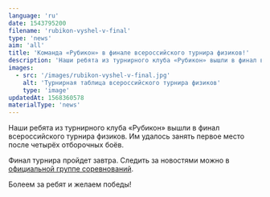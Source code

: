 ```yaml
---
language: 'ru'
date: 1543795200
filename: 'rubikon-vyshel-v-final'
type: 'news'
aim: 'all'
title: 'Команда «Рубикон» в финале всероссийского турнира физиков!'
description: 'Наши ребята из турнирного клуба «Рубикон» вышли в финал всероссийского турнира физиков.'
images:
  - src: '/images/rubikon-vyshel-v-final.jpg'
    alt: 'Турнирная таблица всероссийского турнира физиков'
    type: 'image'
updatedAt: 1568360578
materialType: 'news'
---
```

Наши ребята из турнирного клуба «Рубикон» вышли в финал всероссийского турнира физиков. Им удалось занять первое место после четырёх отборочных боёв.

Финал турнира пройдет завтра. Следить за новостями можно в [официальной группе соревнований](https://vk.com/vstf2018).

Болеем за ребят и желаем победы!
